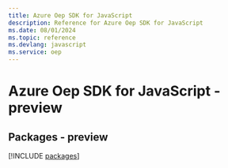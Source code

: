 ```yaml
---
title: Azure Oep SDK for JavaScript
description: Reference for Azure Oep SDK for JavaScript
ms.date: 08/01/2024
ms.topic: reference
ms.devlang: javascript
ms.service: oep
---
```

# Azure Oep SDK for JavaScript - preview
## Packages - preview
[!INCLUDE [packages](oep-index.md)]
